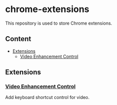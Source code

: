 # chrome-extensions

This repository is used to store Chrome extensions.

## Content

- [Extensions](#extensions)
  - [Video Enhancement Control](#video-enhancement-control)

## Extensions

### [Video Enhancement Control](https://github.com/kalila-cc/chrome-extensions/tree/master/Video%20Enhancement%20Control#instruction)

Add keyboard shortcut control for video.
